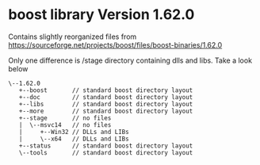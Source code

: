 # boost library Version 1.62.0

Contains slightly reorganized files from https://sourceforge.net/projects/boost/files/boost-binaries/1.62.0

Only one difference is /stage directory containing dlls and libs. Take a look below

```
\--1.62.0
   +--boost       // standard boost directory layout
   +--doc         // standard boost directory layout
   +--libs        // standard boost directory layout
   +--more        // standard boost directory layout
   +--stage       // no files
   |  \--msvc14   // no files
   |     +--Win32 // DLLs and LIBs
   |     \--x64   // DLLs and LIBs
   +--status      // standard boost directory layout
   \--tools       // standard boost directory layout
```
